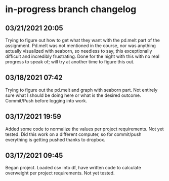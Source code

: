# in-progress branch changelog

## 03/21/2021 20:05
Trying to figure out how to get what they want with the pd.melt part of the assignment. Pd.melt was not mentioned in the course, nor was anything actually visualized with seaborn, so needless to say, this exceptionally difficult and incredibly frustrating. Done for the night with this with no real progress to speak of; will try at another time to figure this out.

## 03/18/2021 07:42
Trying to figure out the pd.melt and graph with seaborn part. Not entirely sure what I should be doing here or what is the desired outcome. Commit/Push before logging into work.

## 03/17/2021 19:59
Added some code to normalize the values per project requirements. Not yet tested. Did this work on a different computer, so for commit/push everything is getting pushed thanks to dropbox.

## 03/17/2021 09:45
Began project. Loaded csv into df, have written code to calculate overweight per project requirements. Not yet tested.